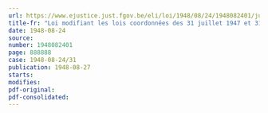 ```yaml
---
url: https://www.ejustice.just.fgov.be/eli/loi/1948/08/24/1948082401/justel
title-fr: "Loi modifiant les lois coordonnées des 31 juillet 1947 et 31 mars 1948 portant les dispositions exceptionnelles en matière de baux à loyer"
date: 1948-08-24
source:
number: 1948082401
page: 888888
case: 1948-08-24/31
publication: 1948-08-27
starts:
modifies:
pdf-original:
pdf-consolidated:
---
```


